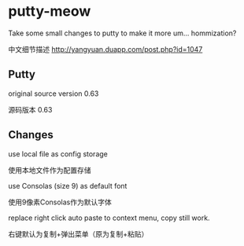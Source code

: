 putty-meow
==========

Take some small changes to putty to make it more um... hommization?

中文细节描述 http://yangyuan.duapp.com/post.php?id=1047


## Putty
original source version 0.63

源码版本 0.63

## Changes
use local file as config storage

使用本地文件作为配置存储

use Consolas (size 9) as default font

使用9像素Consolas作为默认字体

replace right click auto paste to context menu, copy still work.

右键默认为复制+弹出菜单（原为复制+粘贴）
